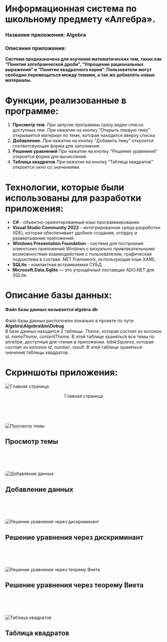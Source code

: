 # Информационная система по школьному предмету «Алгебра».
### Название приложения: Algebra
### Описание приложения:
**Система предназначена для изучения математических тем, таких как “Понятие алгебраической дроби”, “Упрощение рациональных выражений” и “Понятие квадратного корня”. Пользователи могут свободно перемещаться между темами, а так же добавлять новые материалы.**

# Функции, реализованные в программе:
1. **Просмотр тем.** При запуске программы сразу виден список доступных тем. При нажатии на кнопку “Открыть первую тему” открывается материал по теме, которая находится вверху списка.
2. **Добавление.** При нажатии на кнопку "Добавить тему" откроется соответсвующая форма для заполнения.
3. **Решение уравнений** При нажатии на кнопку "Решение уравнений" откроется форма для вычислений.
4. **Таблица квадратов** При нажатии на кнопку “Таблица квадратов” откроется окно со значениями.

# Технологии, которые были использованы для разработки приложения:
- **C#** - объектно-ориентированный язык программирования.
- **Visual Studio Community 2022** - интегрированная среда разработки (IDE), которая обеспечивает удобное создание, отладку и развертывание приложений.
- **Windows Presentation Foundation** - система для построения клиентских приложений Windows с визуально привлекательными возможностями взаимодействия с пользователем, графическая подсистема в составе .NET Framework, использующая язык XAML.
- **SQLite** - компактная встраиваемая СУБД.
- **Microsoft.Data.Sqlite** — это упрощённый поставщик ADO.NET для SQLite.

# Описание базы данных:
#### Файл базы данных называется algebra.db <br/>
Файл базы данных расположен локально в проекте по пути **Algebra\Algebra\bin\Debug** </br>
В базе данных находится 2 таблицы: _Theme_, которая состоит из колонок _id_, _nameTheme_, _contentTheme_. В этой таблице храняться все темы по алгебре, доступные для чтения в приложении. _tableSquares_, которая состоит из колонок _id_, _number_, _result_. В этой таблице храняться значения таблицы квадратов.

# Скриншоты приложения:

![Главная страница](https://github.com/KristinaGurenkova/AlgebraApp/blob/main/Screenshots/MainWindow.png)
</br>
<p align="center">Главная страница</p>
</br> </br> </br>

![Просмотр темы](https://github.com/KristinaGurenkova/AlgebraApp/blob/main/Screenshots/Theme.png)
## Просмотр темы
</br> </br> </br>

![Добавление данных](https://github.com/KristinaGurenkova/AlgebraApp/blob/main/Screenshots/AddWindow.png)
## Добавление данных
</br> </br> </br>

![Решение уравнения через дискриминант](https://github.com/KristinaGurenkova/AlgebraApp/blob/main/Screenshots/result1.png)
## Решение уравнения через дискриминант
</br> </br> </br>

![Решение уравнения через теорему Виета](https://github.com/KristinaGurenkova/AlgebraApp/blob/main/Screenshots/result2.png)
## Решение уравнения через теорему Виета
</br> </br> </br>

![Таблица квадратов](https://github.com/KristinaGurenkova/AlgebraApp/blob/main/Screenshots/table.png)
## Таблица квадратов
</br> </br> </br>
